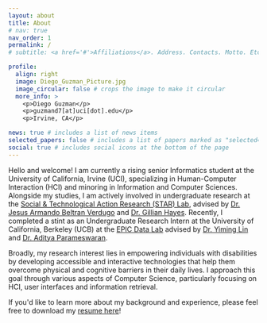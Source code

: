 ```yaml
---
layout: about
title: About
# nav: true
nav_order: 1
permalink: /
# subtitle: <a href='#'>Affiliations</a>. Address. Contacts. Motto. Etc.

profile:
  align: right
  image: Diego_Guzman_Picture.jpg
  image_circular: false # crops the image to make it circular
  more_info: >
    <p>Diego Guzman</p>
    <p>guzmand7[at]uci[dot].edu</p>
    <p>Irvine, CA</p>

news: true # includes a list of news items
selected_papers: false # includes a list of papers marked as "selected={true}"
social: true # includes social icons at the bottom of the page
---
```


Hello and welcome! I am currently a rising senior Informatics student at the University of California, Irvine (UCI), specializing in Human-Computer Interaction (HCI) and minoring in Information and Computer Sciences. Alongside my studies, I am actively involved in undergraduate research at the [Social & Technological Action Research (STAR) Lab](https://www.star-uci.org/), advised by [Dr. Jesus Armando Beltran Verdugo](https://www.linkedin.com/in/abeltran23/) and [Dr. Gillian Hayes](https://www.gillianhayes.com/). Recently, I completed a stint as an Undergraduate Research Intern at the University of California, Berkeley (UCB) at the [EPIC Data Lab](https://epic.berkeley.edu/) advised by [Dr. Yiming Lin](https://yiminglin18.com/) and [Dr. Aditya Parameswaran](https://people.eecs.berkeley.edu/~adityagp/). 

Broadly, my research interest lies in empowering individuals with disabilities by developing accessible and interactive technologies that help them overcome physical and cognitive barriers in their daily lives. I approach this goal through various aspects of Computer Science, particularly focusing on HCI, user interfaces and information retrieval. 

If you'd like to learn more about my background and experience, please feel free to download my [resume here](assets/pdf/Diego_Guzman_Resume.pdf)!

